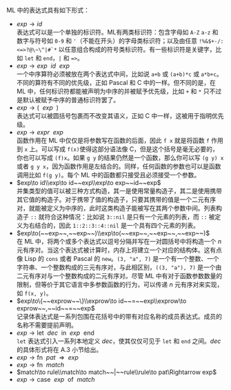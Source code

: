 ML 中的表达式具有如下形式：

- $exp\to id$ <br/>
    表达式可以是一个单独的标识符。ML有两类标识符：包含字母如 `A-Z` `a-z` 和数字与符号如 `0-9` 和 `'`（不能在开头）的字母类标识符；以及由任意 ``!%&$+-/:<=>?@\~\^|#`*`` 以任意组合构成的符号类标识符。有一些标识符是关键字，比如 `let` 和 `end`，`|` 和 `=>`。
- $exp\to exp~~id~~exp$ <br/>
    一个中序算符必须被放在两个表达式中间，比如说 `a+b` 或 `(a+b)*c` 或 `a*b+c`。不同的算符有不同的优先级，正如 Pascal 和 C 中的一样。但不同的是，在 ML 中，任何标识符都能被声明为中序的并被赋予优先级，比如 `+` 和 `*` 只不过是默认被赋予中序的普通标识符罢了。
- $exp\to(~~exp~~)$ <br/>
    表达式可以被圆括号包裹而不改变其语义，正如 C 中一样，这被用于指明优先级。
- $exp\to expr~~exp$ <br/>
    函数作用在 ML 中仅仅是将参数写在函数的后面，因此 `f x` 就是将函数 `f` 作用到 `x` 上。可以写成 `f(x)`使得这部分语法像 C，但是这个括号是毫无必要的，你也可以写成 `(f)x`。如果 `g y` 的结果仍然是一个函数，那么你可以写 `(g y) x` 或者 `g y x`，因为函数作用是左结合的。同样，任何函数的参数也可以是函数调用比如 `f(g y)`。每个 ML 中的函数都只接受且必须接受一个参数。
- $exp\to id\\exp\to id~~exp\\exp\to exp~~id~~exp$ <br/>
    并集类型的值可以被三种方式构造，其一是使用常量构造子，其二是使用携带其它值的构造子。对于携带了值的构造子，只要其携带的值是一个二元有序对，就能被定义为中序的，此时这类构造子能被写在其两个参数中间。列表构造子 `::` 就符合这种情况：比如说 `3::nil` 是只有一个元素的列表，而 `::` 被定义为右结合的，因此 `1::2::3::4::nil` 是一个具有四个元素的列表。
- $exp\to(~~exp~~,~~exp~~)\\exp\to(~~exp~~,~~exp~~,~~exp~~)$ <br/>
    在 ML 中，将两个或多个表达式以逗号分隔并写在一对圆括号中将构造一个 $n$ 元有序对。当这个表达式被计算时，内存上将建立一个对应的结构体。这有点像 Lisp 的 `cons` 或者 Pascal 的 `new`。`(3, "a", 7)` 是一个有一个整数、一个字符串、一个整数构成的三元有序对，与此相区别，`((3, "a"), 7)` 是一个由二元有序对与一个整数构成的二元有序对。尽管 ML 中有对于函数参数数量的限制，但等价于其它语言中多参数函数的行为，可以传递 $n$ 元有序对来实现，如 `f(x, y)`。
- $exp\to\{~~exprow~~\}\\exprow\to id~~=~~exp\\exprow\to exprow~~,~~id~~=~~exp$ <br/>
    记录体表达式是一系列包围在花括号中的带有对应名称的成员表达式。成员的名称不需要提前声明。
- $exp\to\text{let}~~dec~~\text{in}~~exp~~\text{end}$ <br/>
    `let` 表达式引入一系列本地定义 $dec$，使其仅仅可见于 `let` 和 `end` 之间。$dec$ 的具体形式将在 A.3 小节给出。
- $exp\to\text{fn}~~pat~~\Rightarrow~~exp$
- $exp\to\text{fn}~~match$
- $match\to rule\\match\to match~~|~~rule\\rule\to pat\Rightarrow exp$
- $exp\to\text{case}~~exp~~\text{of}~~match$